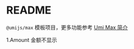 # README

`@umijs/max` 模板项目，更多功能参考 [Umi Max 简介](https://umijs.org/docs/max/introduce)


1.Amount 金额不显示
